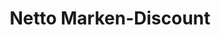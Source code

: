 ---
title: "Netto Marken-Discount"
url: /duesseldorf/netto-marken-discount-ellerstrasse/
shop: Supermarkt
---